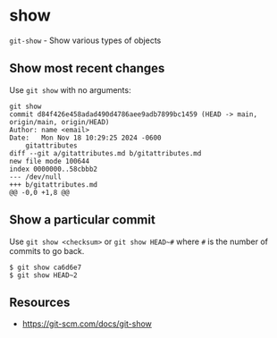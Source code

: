 # show

`git-show` - Show various types of objects

## Show most recent changes
Use `git show` with no arguments:
```
git show
commit d84f426e458adad490d4786aee9adb7899bc1459 (HEAD -> main, origin/main, origin/HEAD)
Author: name <email>
Date:   Mon Nov 18 10:29:25 2024 -0600
    gitattributes
diff --git a/gitattributes.md b/gitattributes.md
new file mode 100644
index 0000000..58cbbb2
--- /dev/null
+++ b/gitattributes.md
@@ -0,0 +1,8 @@
```

## Show a particular commit
Use `git show <checksum>` or `git show HEAD~#` where `#` is the number of commits to go back.

```
$ git show ca6d6e7
$ git show HEAD~2
```

## Resources
- https://git-scm.com/docs/git-show
